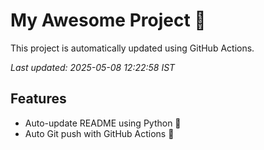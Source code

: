 # My Awesome Project 🚀

This project is automatically updated using GitHub Actions.

_Last updated: 2025-05-08 12:22:58 IST_

## Features
- Auto-update README using Python 🐍
- Auto Git push with GitHub Actions 🤖
